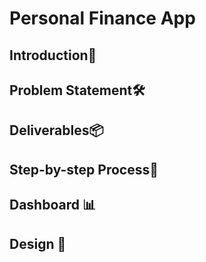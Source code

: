 # Personal Finance App

## Introduction👋


## Problem Statement🛠️


## Deliverables📦


## Step-by-step Process📝


## Dashboard 📊


## Design 🎨
